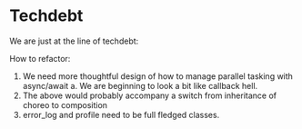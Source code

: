 # Techdebt

We are just at the line of techdebt:

How to refactor:

1. We need more thoughtful design of how to manage parallel tasking with async/await
   a. We are beginning to look a bit like callback hell.
2. The above would probably accompany a switch from inheritance of choreo to composition
3. error_log and profile need to be full fledged classes.
